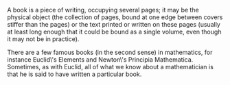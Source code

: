A book is a piece of writing, occupying several pages; it may be the
physical object (the collection of pages, bound at one edge between
covers stiffer than the pages) or the text printed or written on these
pages (usually at least long enough that it could be bound as a single
volume, even though it may not be in practice).

There are a few famous books (in the second sense) in mathematics, for
instance Euclid\\'s Elements and Newton\\'s Principia Mathematica.
Sometimes, as with Euclid, all of what we know about a mathematician is
that he is said to have written a particular book.
